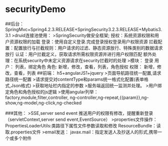 # securityDemo
##后台：SpringMvc+Spring4.2.3.RELEASE+SpringSecurity3.2.3.RELEASE+Mybatis3.3.1
    >druid连接池使用：
    >SpringSecurity做安全框架;
        授权：系统资源权限和用户资源权限的加载
        登录：使用自定义登录.完成登录授权登录用户权限资源
        拦截配置：配置放行与拦截规则：用户请求的过滤、静态资源放行、特殊类别的数据请求放行
        认证：用户拦截定义，获取请求所需权限资源并进行用户权限匹配
        额外处理：在系统security中未定义资源请求在security拦截时的处理
    >模块：
        登录
        用户：  列表，绑定角色
        角色:   新增，修改，查看，列表，角色授权
        权限：  新增，修改，查看，列表
##前端： h5+angularJS1+jquery
    >页面导航路径统一配置,请求路径统一配置
    >请求提交对contentType和params统一格式化配置(表单格式,Json格式)
    >获取地址栏内指定的参数
    >服务端返回统一监测并处理。
    >用户绑定角色和角色授权的js逻辑
    >使用angular列举：
        factory,module,filter,controller,
        ng-controller,ng-repeat,{{param}},ng-show,ng-model,ng-click,ng-checked

###其他：
    >SSE,server send event
        推送用户的权限有修改，提醒重新登录（servletContext,server send event,EventSource）
    >properties文件操作：
        PropertiesLoaderUtils:类路径下属性文件参数读取和修改
        ResourceBundle：读取.properties文件
    >email发送：
        javax.mail：指定发送人及抄送人的形式,携带一个或多个附件

